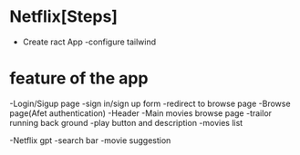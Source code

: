  # Netflix[Steps]
 - Create ract App
 -configure tailwind


 # feature of the app
 -Login/Sigup page
    -sign in/sign up form
    -redirect to browse page
 -Browse page(Afet authentication)
    -Header
    -Main movies browse page
        -trailor running back ground
        -play button and description
        -movies list

-Netflix gpt
    -search bar
    -movie suggestion